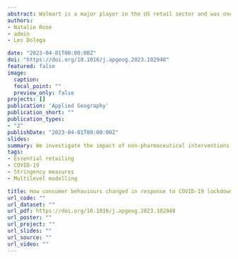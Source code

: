 ```yaml
---
abstract: Walmart is a major player in the US retail sector and was one of the grocery corporations that bucked the trend of declining retail sales at the start of the COVID-19 pandemic in 2020. Particularly in the initial stages of the pandemic, governance priorities focussed on restricting the movement of people and closing non-essential retailers and service providers to slow the spread of the virus and keep people safe. This paper investigates the impact of non-pharmaceutical interventions, in the form of lockdown stringency measures, on consumer purchasing behaviours for essential goods over the onset of the pandemic. Focussing on both instore and online sales outcomes for Walmart in the US, we examine changes between pre-pandemic trends in two different sales outcomes, sales transactions and total spend, and trends in 2020. We then employ a series of multi-level regression models to estimate the impact that imposed stringency measures had on these sales outcomes, at both national and state level. Results indicate that nationally consumers were making fewer, larger physical shopping trips and huge increases in online sales was seen ubiquitously across the country. Novel and expansive insights from such a wide-spread retailer, such as Walmart, can help retailers, stakeholders and policy makers understand changing consumption trends to inform business strategies and resilience planning for the future. Furthermore, this study highlighted the value of examining spatial trends in sales outcomes and hopes to influence greater consideration of this in future research.
authors:
- Natalie Rose 
- admin
- Les Dolega

date: "2023-04-01T00:00:00Z"
doi: "https://doi.org/10.1016/j.apgeog.2023.102948"
featured: false
image:
  caption: 
  focal_point: ""
  preview_only: false
projects: []
publication: 'Applied Geography'
publication_short: ""
publication_types:
- "2"
publishDate: "2023-04-01T00:00:00Z"
slides: 
summary: We investigate the impact of non-pharmaceutical interventions, in the form of lockdown stringency measures, on consumer purchasing behaviours for essential goods over the onset of the pandemic
tags:
- Essential retailing
- COVID-19
- Stringency measures
- Multilevel modelling

title: How consumer behaviours changed in response to COVID-19 lockdown stringency measures - A case study of Walmart
url_code: ""
url_dataset: ""
url_pdf: https://doi.org/10.1016/j.apgeog.2023.102948
url_poster: ""
url_project: ""
url_slides: ""
url_source: ""
url_video: ""
---
```

